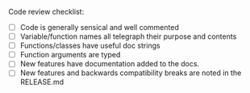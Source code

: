 Code review checklist:

- [ ] Code is generally sensical and well commented
- [ ] Variable/function names all telegraph their purpose and contents
- [ ] Functions/classes have useful doc strings
- [ ] Function arguments are typed
- [ ] New features have documentation added to the docs.
- [ ] New features and backwards compatibility breaks are noted in the RELEASE.md
